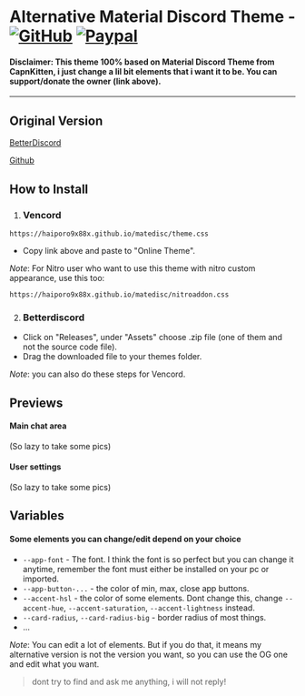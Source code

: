# Alternative Material Discord Theme - [![GitHub][github-logo]][github-url] [![Paypal][paypal-logo]][paypal-url]
#### Disclaimer: This theme 100% based on Material Discord Theme from CapnKitten, i just change a lil bit elements that i want it to be. You can support/donate the owner (link above).
<hr>

## Original Version

[BetterDiscord](https://betterdiscord.app/theme/MaterialDiscord)

[Github](https://github.com/CapnKitten/BetterDiscord/tree/master/Themes/Material-Discord)
<br>

## How to Install
1. ### Vencord


```
https://haiporo9x88x.github.io/matedisc/theme.css 
```
* Copy link above and paste to "Online Theme".

*Note*: For Nitro user who want to use this theme with nitro custom appearance, use this too: 

```
https://haiporo9x88x.github.io/matedisc/nitroaddon.css
```

2. ### Betterdiscord

* Click on "Releases", under "Assets" choose .zip file (one of them and not the source code file).
* Drag the downloaded file to your themes folder. 

*Note*: you can also do these steps for Vencord.

## Previews

#### Main chat area

(So lazy to take some pics)

#### User settings

(So lazy to take some pics)


## Variables

#### Some elements you can change/edit depend on your choice
 - `--app-font` - The font. I think the font is so perfect but you can change it anytime, remember the font must either be installed on your pc or imported.
 - `--app-button-...` - the color of min, max, close app buttons.
 - `--accent-hsl` - the color of some elements. Dont change this, change `--accent-hue`, `--accent-saturation`, `--accent-lightness` instead.
 - `--card-radius`, `--card-radius-big` - border radius of most things.
 - ...

*Note*: You can edit a lot of elements. But if you do that, it means my alternative version is not the version you want, so you can use the OG one and edit what you want.
> dont try to find and ask me anything, i will not reply!


[paypal-logo]: https://img.shields.io/static/v1?label=PayPal&message=Donate&style=flat&logo=paypal&color=blue
[paypal-url]: https://paypal.me/capnkitten

[github-logo]: https://img.shields.io/static/v1?label=GitHub&message=Sponsor&style=flat&logo=github&color=black
[github-url]: https://github.com/sponsors/CapnKitten

